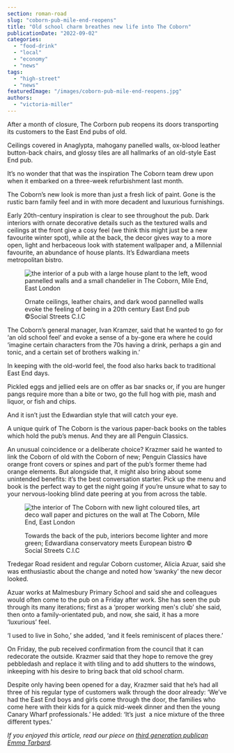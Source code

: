 ```yaml
---
section: roman-road
slug: "coborn-pub-mile-end-reopens"
title: "Old school charm breathes new life into The Coborn"
publicationDate: "2022-09-02"
categories: 
  - "food-drink"
  - "local"
  - "economy"
  - "news"
tags: 
  - "high-street"
  - "news"
featuredImage: "/images/coborn-pub-mile-end-reopens.jpg"
authors: 
  - "victoria-miller"
---
```


After a month of closure, The Corborn pub reopens its doors transporting its customers to the East End pubs of old.

Ceilings covered in Anaglypta, mahogany panelled walls, ox-blood leather button-back chairs, and glossy tiles are all hallmarks of an old-style East End pub. 

It’s no wonder that that was the inspiration The Coborn team drew upon when it embarked on a three-week refurbishment last month. 

The Coborn’s new look is more than just a fresh lick of paint. Gone is the rustic barn family feel and in with more decadent and luxurious furnishings. 

Early 20th-century inspiration is clear to see throughout the pub. Dark interiors with ornate decorative details such as the textured walls and ceilings at the front give a cosy feel (we think this might just be a new favourite winter spot), while at the back, the decor gives way to a more open, light and herbaceous look with statement wallpaper and, a Millennial favourite, an abundance of house plants. It’s Edwardiana meets metropolitan bistro. 

<figure>

![the interior of a pub with a large house plant to the left, wood pannelled walls and a small chandelier in The Coborn, Mile End, East London](/images/inside-coborn-mile-end-refurbished-1024x683.jpg)

<figcaption>

Ornate ceilings, leather chairs, and dark wood pannelled walls evoke the feeling of being in a 20th century East End pub ©Social Streets C.I.C

</figcaption>

</figure>

The Coborn’s general manager, Ivan Kramzer, said that he wanted to go for ‘an old school feel’ and evoke a sense of a by-gone era where he could ‘imagine certain characters from the 70s having a drink, perhaps a gin and tonic, and a certain set of brothers walking in.’

In keeping with the old-world feel, the food also harks back to traditional East End days. 

Pickled eggs and jellied eels are on offer as bar snacks or, if you are hunger pangs require more than a bite or two, go the full hog with pie, mash and liquor, or fish and chips.

And it isn’t just the Edwardian style that will catch your eye. 

A unique quirk of The Coborn is the various paper-back books on the tables which hold the pub’s menus. And they are all Penguin Classics.

An unusual coincidence or a deliberate choice? Krazmer said he wanted to link the Coborn of old with the Coborn of new; Penguin Classics have orange front covers or spines and part of the pub’s former theme had orange elements. But alongside that, it might also bring about some unintended benefits: it’s the best conversation starter. Pick up the menu and book is the perfect way to get the night going if you’re unsure what to say to your nervous-looking blind date peering at you from across the table. 

<figure>

![the interior of The Coborn with new light coloured tiles, art deco wall paper and pictures on the wall at The Coborn, Mile End, East London](/images/inside-coborn-pub-mile-end-refurbished-1024x683.jpg)

<figcaption>

Towards the back of the pub, interiors become lighter and more green; Edwardiana conservatory meets European bistro © Social Streets C.I.C

</figcaption>

</figure>

Tredegar Road resident and regular Coborn customer, Alicia Azuar, said she was enthusiastic about the change and noted how ‘swanky’ the new decor looked. 

Azuar works at Malmesbury Primary School and said she and colleagues would often come to the pub on a Friday after work. She has seen the pub through its many iterations; first as a ‘proper working men's club’ she said, then onto a family-orientated pub, and now, she said, it has a more ‘luxurious’ feel. 

‘I used to live in Soho,’ she added, ‘and it feels reminiscent of places there.’ 

On Friday, the pub received confirmation from the council that it can redecorate the outside. Krazmer said that they hope to remove the grey pebbledash and replace it with tiling and to add shutters to the windows, inkeeping with his desire to bring back that old school charm. 

Despite only having been opened for a day, Krazmer said that he’s had all three of his regular type of customers walk through the door already: ‘We’ve had the East End boys and girls come through the door, the families who come here with their kids for a quick mid-week dinner and then the young Canary Wharf professionals.’ He added: ‘It’s just  a nice mixture of the three different types.’ 

_If you enjoyed this article, read our piece on [third generation publican Emma Tarbard](https://romanroadlondon.com/emma-tarbard-florist-arms-pub-manager/)._


